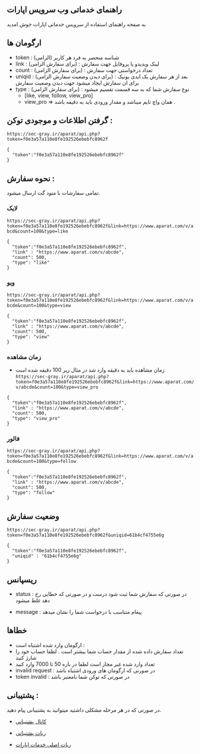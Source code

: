 ## راهنمای خدماتی وب سرویس اپارات
به صفحه راهنمای استفاده از سرویس خدماتی اپارات خوش امدید


## ارگومان ها 

- token : (الزامی) شناسه منحصر به فرد هر کاربر 
- link : (برای سفارش الزامی) : لینک ویدیدو یا پروفایل جهت سفارش
- count : (برای سفارش الزامی) : تعداد درخواستی جهت سفارش
- uniqid : (برای دیدن وضعیت سفارش الزامی) : بعد از هر سفارش یک ایدی یونیک برای ان سفارش ایجاد میشود جهت دیدن وضعیت سفارش
- type : (برای سفارش الزامی) : نوع سفارش شما که به سه قسمت تقسیم میشود
  - [like, view, follow, view_pro]
  - view_pro => همان واچ تایم میباشد و مقدار ورودی باید به دقیقه باشد . 


## گرفتن اطلاعات و موجودی توکن :

```https://sec-gray.ir/aparat/api.php?token=f0e3a57a110e8fe192526ebebfc8962f```

```
{
  "token":"f0e3a57a110e8fe192526ebebfc8962f"
}

```

## نحوه سفارش : 
تمامی سفارشات با متود گت ارسال میشود.

### لایک
```https://sec-gray.ir/aparat/api.php?token=f0e3a57a110e8fe192526ebebfc8962f&link=https://www.aparat.com/v/abcd&count=100&type=like```

```
{
  "token":"f0e3a57a110e8fe192526ebebfc8962f",
  "link" : "https://www.aparat.com/v/abcde",
  "count": 500,
  "type": "like"
}

```

### ویو
```https://sec-gray.ir/aparat/api.php?token=f0e3a57a110e8fe192526ebebfc8962f&link=https://www.aparat.com/v/abcde&count=100&type=view```

```
{
  "token":"f0e3a57a110e8fe192526ebebfc8962f",
  "link" : "https://www.aparat.com/v/abcde",
  "count": 500,
  "type": "view"
}

```

### زمان مشاهده
* زمان مشاهده باید به دقیقه وارد شد در مثال زیر 100 دقیقه شده است
```https://sec-gray.ir/aparat/api.php?token=f0e3a57a110e8fe192526ebebfc8962f&link=https://www.aparat.com/v/abcde&count=100&type=view_pro```

```
{
  "token":"f0e3a57a110e8fe192526ebebfc8962f",
  "link" : "https://www.aparat.com/v/abcde",
  "count": 500,
  "type": "view_pro"
}

```

### فالور
```https://sec-gray.ir/aparat/api.php?token=f0e3a57a110e8fe192526ebebfc8962f&link=https://www.aparat.com/v/abcde&count=100&type=follow```

```
{
  "token":"f0e3a57a110e8fe192526ebebfc8962f",
  "link" : "https://www.aparat.com/v/abcde",
  "count": 500,
  "type": "follow"
}

```

## وضعیت سفارش 
```https://sec-gray.ir/aparat/api.php?token=f0e3a57a110e8fe192526ebebfc8962f&uniqid=61b4cf4755e6g```

```
{
  "token":"f0e3a57a110e8fe192526ebebfc8962f",
  "uniqid" : "61b4cf4755e6g"
}

```


## ریسپانس

- status : در صورتی که سفارش شما ثبت شود درست و در صورتی که خطایی رخ دهد غلط میشود 

- message : پیغام متناسب با درخواست شما را نشان میدهد


## خطاها 

- ارگومان وارد شده اشتباه است : 
- تعداد سفارش داده شده از مقدار حساب شما بیشتر است . لظفا حساب خود را شارژ کنید
- تعداد وارد شده غیر مجاز است لطفا در بازه 50 تا 7000 وارد کنید
- invalid request : در صورتی که ارگومان های ورودی اشتباه باشد
- token invalid : در صورتی که توکن شما نامعتبر باشد



## پشتیبانی :
در صورتی که در هر مرحله مشکلی داشتید میتوانید به پشتیبانی پیام دهید.

- [کانال پشتیبانی](https://t.me/S3CURITY_GRAY)

- [ربات پشتیبانی](https://t.me/gray_support_bot)

- [ربات اصلی خدمات اپارات](https://t.me/aparaat_bot)






